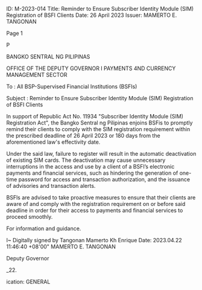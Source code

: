 ID: M-2023-014
Title: Reminder to Ensure Subscriber Identity Module (SIM) Registration of BSFI Clients
Date: 26 April 2023
Issuer: MAMERTO E. TANGONAN

Page 1

P

BANGKO SENTRAL NG PILIPINAS

OFFICE OF THE DEPUTY GOVERNOR I PAYMENTS 4ND CURRENCY MANAGEMENT SECTOR

To : All BSP-Supervised Financial Institutions (BSFIs)

Subject : Reminder to Ensure Subscriber Identity Module (SIM) Registration of BSFI Clients

In support of Republic Act No. 11934 "Subscriber Identity Module (SIM) Registration Act", the Bangko Sentral ng Pilipinas enjoins BSFis to promptly remind their clients to comply with the SIM registration requirement within the prescribed deadline of 26 April 2023 or 180 days from the aforementioned law's effectivity date.

Under the said law, failure to register will result in the automatic deactivation of existing SIM cards. The deactivation may cause unnecessary interruptions in the access and use by a client of a BSFI’s electronic payments and financial services, such as hindering the generation of one-time password for access and transaction authorization, and the issuance of advisories and transaction alerts.

BSFls are advised to take proactive measures to ensure that their clients are aware of and comply with the registration requirement on or before said deadline in order for their access to payments and financial services to proceed smoothly.

For information and guidance.

I~ Digitally signed by Tangonan Mamerto Kh Enrique Date: 2023.04.22 11:46:40 +08'00" MAMERTO E. TANGONAN

Deputy Governor

_22.

ication: GENERAL